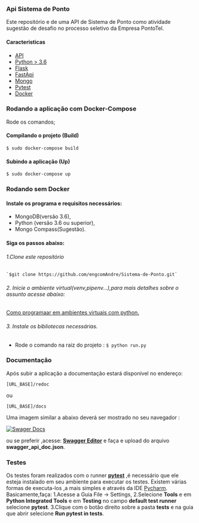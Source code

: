 ### Api Sistema de Ponto
Este repositório e de uma API de  Sistema de Ponto como atividade sugestão de desafio no processo seletivo da Empresa PontoTel.

#### Caracteristicas
- [API](https://pt.wikipedia.org/wiki/Interface_de_programa%C3%A7%C3%A3o_de_aplica%C3%A7%C3%B5es "API")
- [Python > 3.6](https://www.python.org/)
- [Flask](http://flask.palletsprojects.com/en/1.1.x/ "Flask")
- [FastApi](https://fastapi.tiangolo.com/features/ "FastApi")
- [Mongo](https://www.mongodb.com "mongo")
- [Pytest](https://docs.pytest.org/en/latest/getting-started.html "Pytest")
- [Docker](https://www.docker.com "Docker")

### Rodando a aplicação com Docker-Compose
Rode os comandos;
#### Compilando o projeto (Build)
`$ sudo docker-compose build`
#### Subindo a aplicação (Up)
`$ sudo docker-compose up`

### Rodando sem Docker
#### Instale os programa e requisitos necessários: 
- MongoDB(versão 3.6),
- Python (versão 3.6 ou superior),
- Mongo Compass(Sugestão).

#### Siga os passos abaixo:

###### 1.Clone este repositório
 ```
`$git clone https://github.com/engcomAndre/Sistema-de-Ponto.git`
 ```

###### 2. Inicie o ambiente virtual(venv,pipenv...),para mais detalhes sobre o assunto acesse abaixo:

 [Como programaar em ambientes virtuais com python.](https://pythonacademy.com.br/blog/python-e-virtualenv-como-programar-em-ambientes-virtuais)

 ###### 3. Instale os bibliotecas necessárias.

 - Rode o comando na raiz do projeto :
`$ python run.py`


### Documentação
Após subir a aplicação a documentação estará disponível no endereço:

`[URL_BASE]/redoc` 

ou

`[URL_BASE]/docs`

Uma imagem similar a abaixo deverá ser mostrado no seu navegador :

[![Swager Docs](https://i.imgur.com/WZm9Wjc.png "Swager Docs")](http://imgur.com/WZm9Wjc "Swager Docs")

ou se preferir ,acesse: [<b>Swagger Editor</b>](https://editor.swagger.io) e faça  e upload do arquivo <b>swagger_api_doc.json</b>.

### Testes
Os testes foram realizados com o runner [<b>pytest</b>](https://docs.pytest.org/en/latest/) ,é necessário que ele esteja instalado em seu ambiente para executar os testes.
Existem várias formas de executa-los ,a mais simples e através da IDE [Pycharm](https://www.jetbrains.com/pycharm/).
Basicamente,faça:
1.Acesse a Guia File -> Settings,
2.Selecione <b>Tools</b> e em <b>Python Integrated Tools</b> e em <b>Testing</b> no campo <b>default test runner</b> selecione <b>pytest</b>.
3.Clique com o botão direito sobre a pasta <b>tests</b> e na guia que abrir selecione <b>Run pytest in tests</b>.
